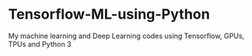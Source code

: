 # Tensorflow-ML-using-Python
My machine learning and Deep Learning codes using Tensorflow, GPUs, TPUs and Python 3
